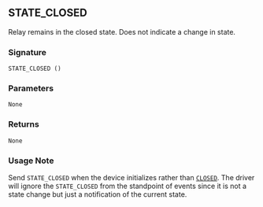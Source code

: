 ## STATE\_CLOSED

Relay remains in the closed state. Does not indicate a change in state.


### Signature

`STATE_CLOSED ()`


### Parameters

`None`


### Returns

`None`


### Usage Note

Send `STATE_CLOSED` when the device initializes rather than [`CLOSED`][1]. The driver will ignore the `STATE_CLOSED` from the standpoint of events since it is not a state change but just a notification of the current state.

[1]:	https://snap-one.github.io/docs-driverworks-proxyprotocol/#closed